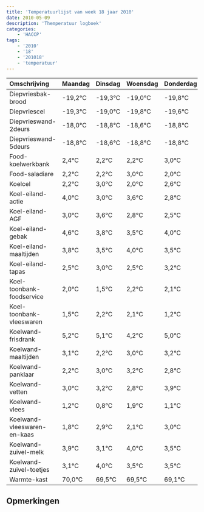 ```yaml
---
title: 'Temperatuurlijst van week 18 jaar 2010'
date: 2010-05-09
description: 'Themperatuur logboek'
categories:
    - 'HACCP'
tags:
    - '2010'
    - '18'
    - '201018'
    - 'temperatuur'
---
```

|Omschrijving|Maandag|Dinsdag|Woensdag|Donderdag|Vrijdag|Zaterdag|Zondag|
|:---|:---|:---|:---|:---|:---|:---|:---|
|Diepvriesbak-brood|-19,2°C|-19,3°C|-19,0°C|-19,8°C|-19,6°C|-19,8°C|-19,8°C|
|Diepvriescel|-19,3°C|-19,0°C|-19,8°C|-19,6°C|-19,8°C|-19,8°C|-19,0°C|
|Diepvrieswand-2deurs|-18,0°C|-18,8°C|-18,6°C|-18,8°C|-18,8°C|-18,0°C|-19,0°C|
|Diepvrieswand-5deurs|-18,8°C|-18,6°C|-18,8°C|-18,8°C|-18,0°C|-19,0°C|-18,4°C|
|Food-koelwerkbank|2,4°C|2,2°C|2,2°C|3,0°C|2,0°C|2,6°C|1,8°C|
|Food-saladiare|2,2°C|2,2°C|3,0°C|2,0°C|2,6°C|1,8°C|1,5°C|
|Koelcel|2,2°C|3,0°C|2,0°C|2,6°C|1,8°C|1,5°C|2,0°C|
|Koel-eiland-actie|4,0°C|3,0°C|3,6°C|2,8°C|2,5°C|3,0°C|2,5°C|
|Koel-eiland-AGF|3,0°C|3,6°C|2,8°C|2,5°C|3,0°C|2,5°C|3,2°C|
|Koel-eiland-gebak|4,6°C|3,8°C|3,5°C|4,0°C|3,5°C|4,2°C|4,1°C|
|Koel-eiland-maaltijden|3,8°C|3,5°C|4,0°C|3,5°C|4,2°C|4,1°C|3,2°C|
|Koel-eiland-tapas|2,5°C|3,0°C|2,5°C|3,2°C|3,1°C|2,2°C|3,0°C|
|Koel-toonbank-foodservice|2,0°C|1,5°C|2,2°C|2,1°C|1,2°C|2,0°C|2,2°C|
|Koel-toonbank-vleeswaren|1,5°C|2,2°C|2,1°C|1,2°C|2,0°C|2,2°C|1,8°C|
|Koelwand-frisdrank|5,2°C|5,1°C|4,2°C|5,0°C|5,2°C|4,8°C|5,9°C|
|Koelwand-maaltijden|3,1°C|2,2°C|3,0°C|3,2°C|2,8°C|3,9°C|3,1°C|
|Koelwand-panklaar|2,2°C|3,0°C|3,2°C|2,8°C|3,9°C|3,1°C|4,0°C|
|Koelwand-vetten|3,0°C|3,2°C|2,8°C|3,9°C|3,1°C|4,0°C|3,5°C|
|Koelwand-vlees|1,2°C|0,8°C|1,9°C|1,1°C|2,0°C|1,5°C|1,5°C|
|Koelwand-vleeswaren-en-kaas|1,8°C|2,9°C|2,1°C|3,0°C|2,5°C|2,5°C|2,1°C|
|Koelwand-zuivel-melk|3,9°C|3,1°C|4,0°C|3,5°C|3,5°C|3,1°C|3,6°C|
|Koelwand-zuivel-toetjes|3,1°C|4,0°C|3,5°C|3,5°C|3,1°C|3,6°C|2,5°C|
|Warmte-kast|70,0°C|69,5°C|69,5°C|69,1°C|69,6°C|68,5°C|69,1°C|

## Opmerkingen



